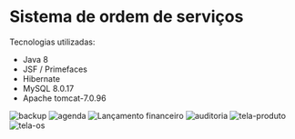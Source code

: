 # Sistema de ordem de serviços

Tecnologias utilizadas:
* Java 8
* JSF / Primefaces
* Hibernate
* MySQL 8.0.17
* Apache tomcat-7.0.96

![backup](https://user-images.githubusercontent.com/9463295/100172962-401da480-2ea8-11eb-9071-7301a30106bd.png)
![agenda](https://user-images.githubusercontent.com/9463295/100172966-43b12b80-2ea8-11eb-986f-3d790db92f7a.png)
![Lançamento financeiro](https://user-images.githubusercontent.com/9463295/100172968-4449c200-2ea8-11eb-816e-012ffa011c65.png)
![auditoria](https://user-images.githubusercontent.com/9463295/100172969-457aef00-2ea8-11eb-8f66-02df071120b5.png)
![tela-produto](https://user-images.githubusercontent.com/9463295/100172970-46138580-2ea8-11eb-895c-5c2273ff663c.png)
![tela-os](https://user-images.githubusercontent.com/9463295/100172971-46138580-2ea8-11eb-8863-e10e66aa8b0a.png)
